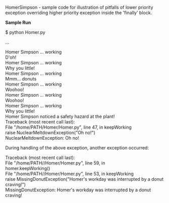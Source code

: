 HomerSimpson - sample code for illustration of pitfalls of lower priority exception overriding higher priority exception inside the 'finally' block.

<b> Sample Run</b>

$ python Homer.py  

...

Homer Simpson ... working  
D'oh!  
Homer Simpson ... working  
Why you little!  
Homer Simpson ... working  
Mmm... donuts  
Homer Simpson ... working  
Woohoo!  
Homer Simpson ... working  
Woohoo!  
Homer Simpson ... working  
Why you little!   
Homer Simpson noticed a safety hazard at the plant!  
Traceback (most recent call last):  
  File "/home/PATH/Homer/Homer.py", line 47, in keepWorking  
    raise NuclearMeltdownException("Oh no!")  
NuclearMeltdownException: Oh no!  
  
During handling of the above exception, another exception occurred:  
  
Traceback (most recent call last):  
  File "/home/PATH//Homer/Homer.py", line 59, in <module>  
    homer.keepWorking()  
  File "/home/PATH//Homer/Homer.py", line 53, in keepWorking  
    raise MissingDonutException("Homer's workday was interrupted by a donut craving!")  
MissingDonutException: Homer's workday was interrupted by a donut craving!  
